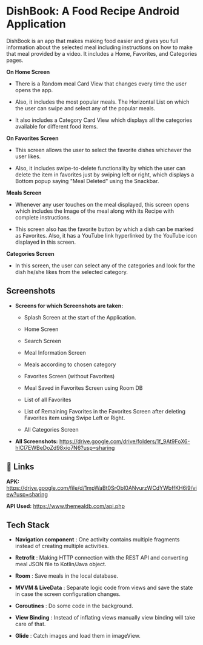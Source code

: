 
# DishBook: A Food Recipe Android Application

DishBook is an app that makes making food easier and gives you full information about the selected meal including instructions on how to make that meal provided by a video. It includes a Home, Favorites, and Categories pages.

**On Home Screen**

- There is a Random meal Card View that changes every time the user opens the app.

- Also, it includes the most popular meals. The Horizontal List on which the user can swipe and select any of the popular meals. 

- It also includes a Category Card View which displays all the categories available for different food items.

**On Favorites Screen**

- This screen allows the user to select the favorite dishes whichever the user likes.

- Also, it includes swipe-to-delete functionality by which the user can delete the item in favorites just by swiping left or right, which displays a Bottom popup saying "Meal Deleted" using the Snackbar.

**Meals Screen**

- Whenever any user touches on the meal displayed, this screen opens which includes the Image of the meal along with its Recipe with complete instructions.

- This screen also has the favorite button by which a dish can be marked as Favorites. Also, it has a YouTube link hyperlinked by the YouTube icon displayed in this screen.

**Categories Screen**

- In this screen, the user can select any of the categories and look for the dish he/she likes from the selected category.



## Screenshots

- **Screens for which Screenshots are taken:**

    - Splash Screen at the start of the Application.

    - Home Screen

  - Search Screen


  - Meal Information Screen


  - Meals according to chosen category


  - Favorites Screen (without Favorites)


  - Meal Saved in Favorites Screen using Room DB


  - List of all Favorites


  - List of Remaining Favorites in the Favorites Screen after deleting Favorites item using Swipe Left or Right.


  - All Categories Screen

- **All Screenshots:** https://drive.google.com/drive/folders/1f_9At9FoX6-hlCl7EWBeDoZd98xio7N6?usp=sharing









## 🔗 Links

**APK:** https://drive.google.com/file/d/1mpWaBt0SrObI0ANvurzWCdYWbffKH6i9/view?usp=sharing

**API Used:** https://www.themealdb.com/api.php






## Tech Stack

- **Navigation component** : One activity contains multiple fragments instead of creating multiple activities.

- **Retrofit** : Making HTTP connection with the REST API and converting meal JSON file to Kotlin/Java object.

- **Room** : Save meals in the local database.

- **MVVM & LiveData** : Separate logic code from views and save the state in case the screen configuration changes.

- **Coroutines** : Do some code in the background.

- **View Binding** : Instead of inflating views manually view binding will take care of that.

- **Glide** : Catch images and load them in imageView.

